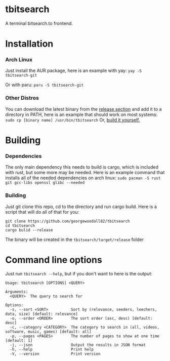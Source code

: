 # tbitsearch
A terminal bitsearch.to frontend.

# Installation

### Arch Linux
Just install the AUR package, here is an example with yay:
`yay -S tbitsearch-git`

Or with paru:
`paru -S tbitsearch-git`

### Other Distros
You can download the latest binary from the [release section](https://github.com/georgewoodall82/tbitsearch/releases) and add it to a directory in PATH, here is an example that should work on most systems:
`sudo cp [binary name] /usr/bin/tbitsearch`
Or, [build it yourself.](#building-1)

# Building
### Dependencies
The only main dependency this needs to build is cargo, which is included with rust, but some more may be needed. Here is an example command that installs all of the needed dependencies on arch linux:
`sudo pacman -S rust git gcc-libs openssl glibc --needed`
### Building
Just git clone this repo, cd to the directory and run cargo build. Here is a script that will do all of that for you:
```
git clone https://github.com/georgewoodall82/tbitsearch
cd tbitsearch
cargo bulid --release
```
The binary will be created in the `tbitsearch/target/release` folder

# Command line options
Just run `tbitsearch --help`, but if you don't want to here is the output:
```
Usage: tbitsearch [OPTIONS] <QUERY>

Arguments:
  <QUERY>  The query to search for

Options:
  -s, --sort <SORT>          Sort by (relevance, seeders, leechers, data, size) [default: relevance]
  -o, --order <ORDER>        The sort order (asc, desc) [default: desc]
  -c, --category <CATEGORY>  The category to search in (all, videos, software, music, games) [default: all]
  -p, --pages <PAGES>        The number of pages to show at one time [default: 1]
  -j, --json                 Output the results in JSON format
  -h, --help                 Print help
  -V, --version              Print version
```

